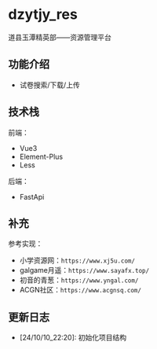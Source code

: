 # dzytjy_res
道县玉潭精英部——资源管理平台


## 功能介绍

- 试卷搜索/下载/上传






## 技术栈

前端：
- Vue3
- Element-Plus
- Less


后端：
- FastApi



## 补充

参考实现：
- 小学资源网：`https://www.xj5u.com/`
- galgame月遥：`https://www.sayafx.top/`
- 初音的青葱：`https://www.yngal.com/`
- ACGN社区：`https://www.acgnsq.com/`


## 更新日志

- \[24/10/10_22:20]: 初始化项目结构